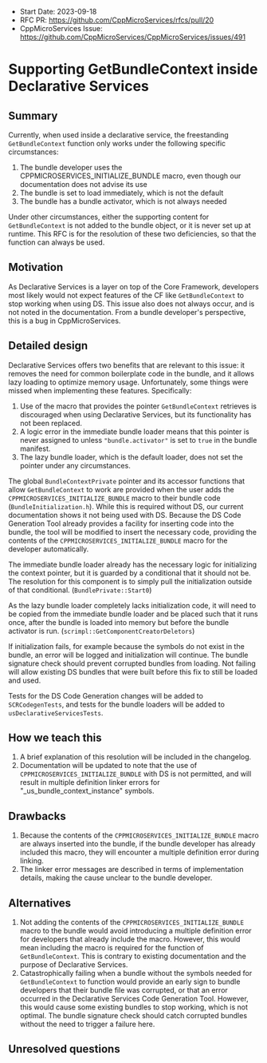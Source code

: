 - Start Date: 2023-09-18
- RFC PR: https://github.com/CppMicroServices/rfcs/pull/20
- CppMicroServices Issue: https://github.com/CppMicroServices/CppMicroServices/issues/491

# Supporting GetBundleContext inside Declarative Services

## Summary

Currently, when used inside a declarative service, the freestanding `GetBundleContext` function only works under the following specific circumstances:

1. The bundle developer uses the CPPMICROSERVICES_INITIALIZE_BUNDLE macro, even though our documentation does not advise its use
2. The bundle is set to load immediately, which is not the default
3. The bundle has a bundle activator, which is not always needed

Under other circumstances, either the supporting content for `GetBundleContext` is not added to the bundle object, or it is never set up at runtime. This RFC is for the resolution of these two deficiencies, so that the function can always be used.

## Motivation

As Declarative Services is a layer on top of the Core Framework, developers most likely would not expect features of the CF like `GetBundleContext` to stop working when using DS. This issue also does not always occur, and is not noted in the documentation. From a bundle developer's perspective, this is a bug in CppMicroServices.

## Detailed design

Declarative Services offers two benefits that are relevant to this issue: it removes the need for common boilerplate code in the bundle, and it allows lazy loading to optimize memory usage. Unfortunately, some things were missed when implementing these features. Specifically:

1. Use of the macro that provides the pointer `GetBundleContext` retrieves is discouraged when using Declarative Services, but its functionality has not been replaced.
2. A logic error in the immediate bundle loader means that this pointer is never assigned to unless `"bundle.activator"` is set to `true` in the bundle manifest.
3. The lazy bundle loader, which is the default loader, does not set the pointer under any circumstances.

The global `BundleContextPrivate` pointer and its accessor functions that allow `GetBundleContext` to work are provided when the user adds the `CPPMICROSERVICES_INITIALIZE_BUNDLE` macro to their bundle code (`BundleInitialization.h`). While this is required without DS, our current documentation shows it not being used with DS. Because the DS Code Generation Tool already provides a facility for inserting code into the bundle, the tool will be modified to insert the necessary code, providing the contents of the `CPPMICROSERVICES_INITIALIZE_BUNDLE` macro for the developer automatically.

The immediate bundle loader already has the necessary logic for initializing the context pointer, but it is guarded by a conditional that it should not be. The resolution for this component is to simply pull the initialization outside of that conditional. (`BundlePrivate::Start0`)

As the lazy bundle loader completely lacks initialization code, it will need to be copied from the immediate bundle loader and be placed such that it runs once, after the bundle is loaded into memory but before the bundle activator is run. (`scrimpl::GetComponentCreatorDeletors`)

If initialization fails, for example because the symbols do not exist in the bundle, an error will be logged and initialization will continue. The bundle signature check should prevent corrupted bundles from loading. Not failing will allow existing DS bundles that were built before this fix to still be loaded and used.

Tests for the DS Code Generation changes will be added to `SCRCodegenTests`, and tests for the bundle loaders will be added to `usDeclarativeServicesTests`.

## How we teach this

1. A brief explanation of this resolution will be included in the changelog.
2. Documentation will be updated to note that the use of `CPPMICROSERVICES_INITIALIZE_BUNDLE` with DS is not permitted, and will result in multiple definition linker errors for "_us_bundle_context_instance" symbols.

## Drawbacks

1. Because the contents of the `CPPMICROSERVICES_INITIALIZE_BUNDLE` macro are always inserted into the bundle, if the bundle developer has already included this macro, they will encounter a multiple definition error during linking.
2. The linker error messages are described in terms of implementation details, making the cause unclear to the bundle developer.

## Alternatives

1. Not adding the contents of the `CPPMICROSERVICES_INITIALIZE_BUNDLE` macro to the bundle would avoid introducing a multiple definition error for developers that already include the macro. However, this would mean including the macro is required for the function of `GetBundleContext`. This is contrary to existing documentation and the purpose of Declarative Services.
2. Catastrophically failing when a bundle without the symbols needed for `GetBundleContext` to function would provide an early sign to bundle developers that their bundle file was corrupted, or that an error occurred in the Declarative Services Code Generation Tool. However, this would cause some existing bundles to stop working, which is not optimal. The bundle signature check should catch corrupted bundles without the need to trigger a failure here.

## Unresolved questions
